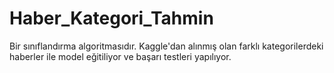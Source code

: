 # Haber_Kategori_Tahmin
Bir sınıflandırma algoritmasıdır. Kaggle'dan alınmış olan farklı kategorilerdeki haberler ile model eğitiliyor ve başarı testleri yapılıyor. 
